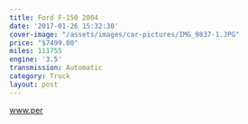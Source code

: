 ```yaml
---
title: Ford F-150 2004
date: '2017-01-26 15:32:30'
cover-image: "/assets/images/car-pictures/IMG_9837-1.JPG"
price: "$7499.00"
miles: 111755
engine: '3.5'
transmission: Automatic
category: Truck
layout: post
---
```

www.per